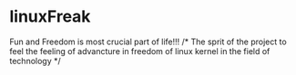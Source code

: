 # linuxFreak
Fun and Freedom is most crucial part of life!!!
/* The sprit of the project to feel the feeling of advancture in freedom of linux kernel in the field of technology */


